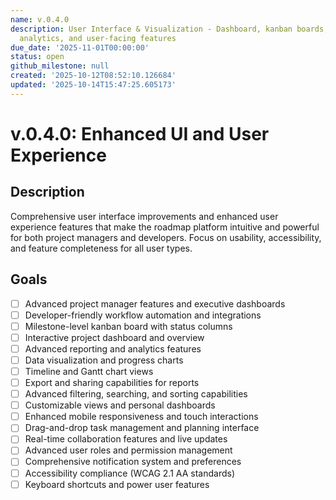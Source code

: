 ```yaml
---
name: v.0.4.0
description: User Interface & Visualization - Dashboard, kanban boards, reporting,
  analytics, and user-facing features
due_date: '2025-11-01T00:00:00'
status: open
github_milestone: null
created: '2025-10-12T08:52:10.126684'
updated: '2025-10-14T15:47:25.605173'
---
```


# v.0.4.0: Enhanced UI and User Experience

## Description

Comprehensive user interface improvements and enhanced user experience features that make the roadmap platform intuitive and powerful for both project managers and developers. Focus on usability, accessibility, and feature completeness for all user types.

## Goals

- [ ] Advanced project manager features and executive dashboards
- [ ] Developer-friendly workflow automation and integrations
- [ ] Milestone-level kanban board with status columns
- [ ] Interactive project dashboard and overview
- [ ] Advanced reporting and analytics features
- [ ] Data visualization and progress charts
- [ ] Timeline and Gantt chart views
- [ ] Export and sharing capabilities for reports
- [ ] Advanced filtering, searching, and sorting capabilities
- [ ] Customizable views and personal dashboards
- [ ] Enhanced mobile responsiveness and touch interactions
- [ ] Drag-and-drop task management and planning interface
- [ ] Real-time collaboration features and live updates
- [ ] Advanced user roles and permission management
- [ ] Comprehensive notification system and preferences
- [ ] Accessibility compliance (WCAG 2.1 AA standards)
- [ ] Keyboard shortcuts and power user features